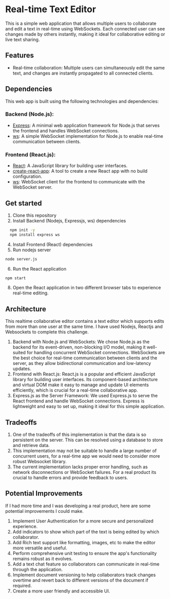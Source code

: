 # Real-time Text Editor

This is a simple web application that allows multiple users to collaborate and edit a text in real-time using WebSockets. Each connected user can see changes made by others instantly, making it ideal for collaborative editing or live text sharing.

## Features

- Real-time collaboration: Multiple users can simultaneously edit the same text, and changes are instantly propagated to all connected clients.

## Dependencies

This web app is built using the following technologies and dependencies:

### Backend (Node.js):

- [Express](https://www.npmjs.com/package/express): A minimal web application framework for Node.js that serves the frontend and handles WebSocket connections.
- [ws](https://www.npmjs.com/package/ws): A simple WebSocket implementation for Node.js to enable real-time communication between clients.

### Frontend (React.js):

- [React](https://reactjs.org/): A JavaScript library for building user interfaces.
- [create-react-app](https://create-react-app.dev/): A tool to create a new React app with no build configuration.
- [ws](https://www.npmjs.com/package/ws): WebSocket client for the frontend to communicate with the WebSocket server.

## Get started

1. Clone this repository
2. Install Backend (Nodejs, Expressjs, ws) dependencies
```bash
  npm init -y
  npm install express ws
```
4. Install Frontend (React) dependencies
5. Run nodejs server

```bash
node server.js
```
6. Run the React application
```bash
npm start
```
8. Open the React application in two different browser tabs to experience real-time editing.

## Architecture
This realtime collaborative editor contains a text editor which supports edits from more than one user at the same time. I have used Nodejs, Reactjs and Websockets to complete this challenge. 

1. Backend with Node.js and WebSockets: We chose Node.js as the backend for its event-driven, non-blocking I/O model, making it well-suited for handling concurrent WebSocket connections. WebSockets are the best choice for real-time communication between clients and the server, as they allow bidirectional communication and low-latency updates.
2. Frontend with React.js: React.js is a popular and efficient JavaScript library for building user interfaces. Its component-based architecture and virtual DOM make it easy to manage and update UI elements efficiently, which is crucial for a real-time collaborative app.
3. Express.js as the Server Framework: We used Express.js to serve the React frontend and handle WebSocket connections. Express is lightweight and easy to set up, making it ideal for this simple application.

## Tradeoffs
1. One of the tradeoffs of this implementation is that the data is so persistent on the server. This can be resolved using a database to store and retrieve data.
2. This implementation may not be suitable to handle a large number of concurrent users, for a real-time app we would need to consider more robust Websocket library.
3. The current implementation lacks proper error handling, such as network disconnections or WebSocket failures. For a real product its crucial to handle errors and provide feedback to users.

## Potential Improvements 
If I had more time and I was developing a real product, here are some potential improvements I could make.
1. Implement User Authentication for a more secure and personalized experience.
2. Add indicators to show which part of the text is being edited by which collaborator.
3. Add Rich text support like formatting, images, etc to make the editor more versatile and useful.
4. Perform comprehensive unit testing to ensure the app's functionality remains robust as it evolves.
5. Add a text chat feature so collaborators can communicate in real-time through the application.
6. Implement document versioning to help collaborators track changes overtime and revert back to different versions of the document if required.
7. Create a more user friendly and accessible UI.


